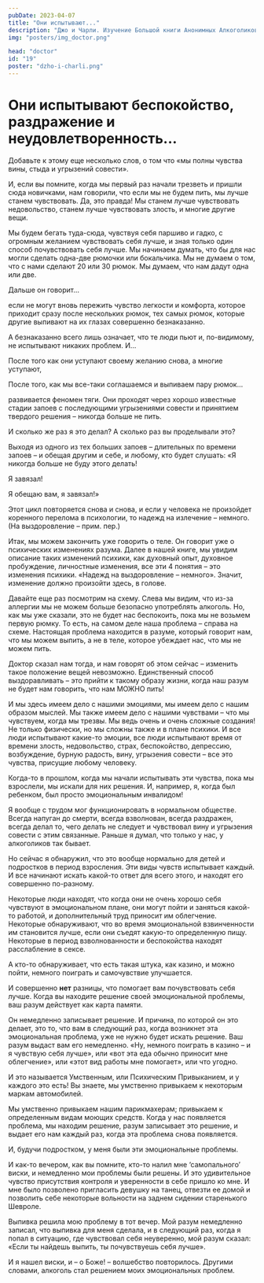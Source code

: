 ```yaml
---
pubDate: 2023-04-07
title: "Они испытывают..."
description: "Джо и Чарли. Изучение Большой книги Анонимных Алкоголиков. (018)"
img: "posters/img_doctor.png"

head: "doctor"
id: "19"
poster: "dzho-i-charli.png"
---
```


# Они испытывают беспокойство, раздражение и неудовлетворенность...

Добавьте к этому еще несколько слов, о том что «мы полны чувства вины, стыда и угрызений совести».

И, если вы помните, когда мы первый раз начали трезветь и пришли сюда новичками, нам говорили, что если мы не будем пить, мы лучше станем чувствовать. Да, это правда! Мы станем лучше чувствовать недовольство, станем лучше чувствовать злость, и многие другие вещи.

Мы будем бегать туда-сюда, чувствуя себя паршиво и гадко, с огромным желанием чувствовать себя лучше, и зная только один способ почувствовать себя лучше. Мы начинаем думать, что бы для нас могли сделать одна-две рюмочки или бокальчика. Мы не думаем о том, что с нами сделают 20 или 30 рюмок. Мы думаем, что нам дадут одна или две.

Дальше он говорит…

если не могут вновь пережить чувство легкости и комфорта, которое приходит сразу после нескольких рюмок, тех самых рюмок, которые другие выпивают на их глазах совершенно безнаказанно.

А безнаказанно всего лишь означает, что те люди пьют и, по-видимому, не испытывают никаких проблем. И…

После того как они уступают своему желанию снова, а многие уступают,

После того, как мы все-таки соглашаемся и выпиваем пару рюмок…

развивается феномен тяги. Они проходят через хорошо известные стадии запоев с последующими угрызениями совести и принятием твердого решения – никогда больше не пить.

И сколько же раз я это делал? А сколько раз вы проделывали это?

Выходя из одного из тех больших запоев – длительных по времени запоев – и обещая другим и себе, и любому, кто будет слушать: «Я никогда больше не буду этого делать!

Я завязал!

Я обещаю вам, я завязал!»

Этот цикл повторяется снова и снова, и если у человека не произойдет коренного перелома в психологии, то надежд на излечение – немного. (На выздоровление – прим. пер.)

Итак, мы можем закончить уже говорить о теле. Он говорит уже о психических изменениях разума. Далее в нашей книге, мы увидим описание таких изменений психики, как духовный опыт, духовное пробуждение, личностные изменения, все эти 4 понятия – это изменения психики. «Надежд на выздоровление – немного». Значит, изменение должно произойти здесь, в голове.

Давайте еще раз посмотрим на схему. Слева мы видим, что из-за аллергии мы не можем больше безопасно употреблять алкоголь. Но, как мы уже сказали, это не будет нас беспокоить, пока мы не возьмем первую рюмку. То есть, на самом деле наша проблема – справа на схеме. Настоящая проблема находится в разуме, который говорит нам, что мы можем выпить, а не в теле, которое убеждает нас, что мы не можем пить.

Доктор сказал нам тогда, и нам говорят об этом сейчас – изменить такое положение вещей невозможно. Единственный способ выздоравливать – это прийти к такому образу жизни, когда наш разум не будет нам говорить, что нам МОЖНО пить!

И мы здесь имеем дело с нашими эмоциями, мы имеем дело с нашим образом мыслей. Мы также имеем дело с нашими чувствами – что мы чувствуем, когда мы трезвы. Мы ведь очень и очень сложные создания! Не только физически, но мы сложны также и в плане психики. И все люди испытывают какие-то эмоции, все люди испытывают время от времени злость, недовольство, страх, беспокойство, депрессию, возбуждение, бурную радость, вину, угрызения совести – все это чувства, присущие любому человеку.

Когда-то в прошлом, когда мы начали испытывать эти чувства, пока мы взрослели, мы искали для них решения. И, например, я, когда был ребенком, был просто эмоциональным инвалидом!

Я вообще с трудом мог функционировать в нормальном обществе. Всегда напуган до смерти, всегда взволнован, всегда раздражен, всегда делал то, чего делать не следует и чувствовал вину и угрызения совести с этим связанные. Раньше я думал, что только у нас, у алкоголиков так бывает.

Но сейчас я обнаружил, что это вообще нормально для детей и подростков в период взросления. Эти виды чувств испытывает каждый. И все начинают искать какой-то ответ для всего этого, и находят его совершенно по-разному.

Некоторые люди находят, что когда они не очень хорошо себя чувствуют в эмоциональном плане, они могут пойти и заняться какой-то работой, и дополнительный труд приносит им облегчение. Некоторые обнаруживают, что во время эмоциональной взвинченности им становится лучше, если они съедят какую-то определенную пищу. Некоторые в период взволнованности и беспокойства находят расслабление в сексе.

А кто-то обнаруживает, что есть такая штука, как казино, и можно пойти, немного поиграть и самочувствие улучшается.

И совершенно **нет** разницы, что помогает вам почувствовать себя лучше. Когда вы находите решение своей эмоциональной проблемы, ваш разум действует как карта памяти.

Он немедленно записывает решение. И причина, по которой он это делает, это то, что вам в следующий раз, когда возникнет эта эмоциональная проблема, уже не нужно будет искать решение. Ваш разум выдаст вам его немедленно. «Ну, немного поиграть в казино – и я чувствую себя лучше», или «вот эта еда обычно приносит мне облегчение», или «этот вид работы мне помогает», или что угодно.

И это называется Умственным, или Психическим Привыканием, и у каждого это есть! Вы знаете, мы умственно привыкаем к некоторым маркам автомобилей.

Мы умственно привыкаем нашим парикмахерам; привыкаем к определенным видам моющих средств. Когда у нас появляется проблема, мы находим решение, разум записывает это решение, и выдает его нам каждый раз, когда эта проблема снова появляется.

И, будучи подростком, у меня были эти эмоциональные проблемы.

И как-то вечером, как вы помните, кто-то налил мне ‘самопального’ виски, и немедленно мои проблемы были решены. И это удивительное чувство присутствия контроля и уверенности в себе пришло ко мне. И мне было позволено пригласить девушку на танец, отвезти ее домой и позволить себе некоторые вольности на заднем сидении старенького Шевроле.

Выпивка решила мою проблему в тот вечер. Мой разум немедленно записал, что выпивка для меня сделала, и в следующий раз, когда я попал в ситуацию, где чувствовал себя неуверенно, мой разум сказал: «Если ты найдешь выпить, ты почувствуешь себя лучше».

И я нашел виски, и – о Боже! – волшебство повторилось. Другими словами, алкоголь стал решением моих эмоциональных проблем.

